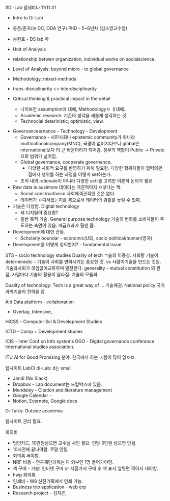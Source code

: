 #Di-Lab 
랩세미나 11/11 #1
* Intro to Di-Lab
* 동준/준호(in DC, ODA 연구) PhD - 5~6년차 (김소영교수랩)
* 송현호 - DS lab 박 
* Unit of Analysis

* relationship betwen organization, individual works on socialscience. 
* Level of Analysis: beyond micro - to global governance 
* Methodology: mixed-methods
* trans-disciplinarity <-> interdisciplinarity 
* Critical thinking & practical impact in the detail 
	- 나이브한 assumption에 대해, Methodologyㅇ ㅔ대해.. 
	- Academic research: 기존의 생각을 새롭게 생각하는 것. 
	- Technocial deterinistic, optimistic, view. 
- Governanceernance - Technology - Development
	- Governance - 시민사회나 epistemic community가 아니라 multinationalcompany(MNC), 국경이 없어지다보니 global은 international보다 더 큰 바운더리가 되어감. 정부의 역할이 Public -> Private으로 범위가 넓어짐. 
	- Global governance, cooperate governance. 
		- 다양한 사회적 요구를 반영하기 위해 필요한. 다양한 행위자들이 협력의관점에서 행위를 하는 과정을 어떻게 set하는가. 
	- 조직 내의 rationale이 아니라 다양한 actr를 고려한 이론적 논의가 필요. 
- Raw data is auximore 데이터는 객관적이지 ㅇ낳다는 책. 
	- Social constructivism 사회에객관적인 것은 없다. 
	- 데이터가 ㅇ디서왔는지를 봄으로서 데이터의 쿼맅를 높일 수 있따. 
- 기술은 다양함. Digital technology 
	- 왜 디지털이 중요함? 
	- 일반 목적 기술. General purpose technology 기술의 변화를 소비자들이 주도하는 측면이 있음. 파급효과가 훨씬 큼. 
- Development에 대한 관점. 
	- Scholarly boundar - economic(US), socio political/human(영국) 
- Development를 어떻게 정의할지? - fundamental issue 

STS - socio technology studies
Duality of tech ㄱ술의 이중성. 사회랑 기술이 
deterministic - 기술이 사회를 변화시키는 중요한 것. vs 사람이기술을 만드는 것임. 기술과사회가 끊임없이교류하며 발전한다. 
generality - mutual constitution 의 관점. 사람마다 기술의 활용이 달라짐. 기술의 모듈화. 


Duality of technology: Tech is a great way of ... 기술패권. 
National policy 국가과학기술의 전략을 잡


Aid Data platform - collaboration 
- Overlap, Intensive, 

HiCSS - Computer Sci & Development Studies 

ICTD - Comp + Development studies 

ICIS - Inter Conf on Info systems 
DGO - Digital governance conferance 
International studies association. 

ITU AI for Good 
Promising 분야. 한국에서 하는 ㅅ람이 많이 없ㅇㅁ. 


웹사이트 
LabCI 
di-Lab: d는 small 


* Jandi (No Slack)
* Dropbox - Lab document는 드랍박스에 있음. 
* Mendeley  - Citation and literature management 
* Google Calendar - 
* Notion, Evernote, Google docs

Di-Talks: Outside academia 

웹사이트 관리 필요. 

회의비 
* 법인카드, 10만원넘으면 교수님 사인 필요. 인당 3만원 넘으면 안됨. 
* 10시전에 끝나야함. 주말 안됨. 
* 회의록 써야함. 
* NRF 비용 - 연구재단과제는 다 외부인 1명 들어가야함. 
* 책 구매 - 가능! 인터넷 구매 or 서점가서 구매 후 책 표지 앞뒷면 찍어서 내야함. 
* hwp 회의록 
* 인쇄비 - W8 신진기획에서 인쇄 가능. 
* Business trip application - web erp 
* Research project  - 김지은, 
